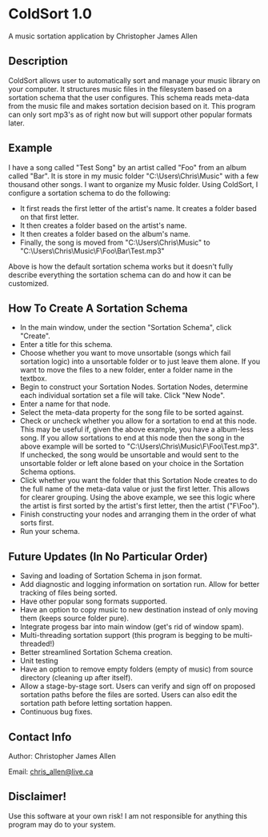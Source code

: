ColdSort 1.0
============
A music sortation application by Christopher James Allen

Description
-----------
ColdSort allows user to automatically sort and manage your music library on your computer. It structures music files in the filesystem based on a sortation schema that the user configures. This schema reads meta-data from the music file and makes sortation decision based on it. This program can only sort mp3's as of right now but will support other popular formats later.

Example
-------
I have a song called "Test Song" by an artist called "Foo" from an album called "Bar". It is store in my music folder "C:\Users\Chris\Music\" with a few thousand other songs. I want to organize my Music folder. Using ColdSort, I configure a sortation schema to do the following: 

* It first reads the first letter of the artist's name. It creates a folder based on that first letter.
* It then creates a folder based on the artist's name.
* It then creates a folder based on the album's name.
* Finally, the song is moved from "C:\Users\Chris\Music\" to "C:\Users\Chris\Music\F\Foo\Bar\Test.mp3"

Above is how the default sortation schema works but it doesn't fully describe everything the sortation schema can do and how it can be customized.

How To Create A Sortation Schema
--------------------------------
* In the main window, under the section "Sortation Schema", click "Create".
* Enter a title for this schema.
* Choose whether you want to move unsortable (songs which fail sortation logic) into a unsortable folder or to just leave them alone. If you want to move the files to a new folder, enter a folder name in the textbox.
* Begin to construct your Sortation Nodes. Sortation Nodes, determine each individual sortation set a file will take. Click "New Node".
* Enter a name for that node.
* Select the meta-data property for the song file to be sorted against. 
* Check or uncheck whether you allow for a sortation to end at this node. This may be useful if, given the above example, you have a album-less song. If you allow sortations to end at this node then the song in the above example will be sorted to "C:\Users\Chris\Music\F\Foo\Test.mp3". If unchecked, the song would be unsortable and would sent to the unsortable folder or left alone based on your choice in the Sortation Schema options.
* Click whether you want the folder that this Sortation Node creates to do the full name of the meta-data value or just the first letter. This allows for clearer grouping. Using the above example, we see this logic where the artist is first sorted by the artist's first letter, then the artist ("F\Foo").
* Finish constructing your nodes and arranging them in the order of what sorts first.
* Run your schema.

Future Updates (In No Particular Order)
---------------------------------------
* Saving and loading of Sortation Schema in json format.
* Add diagnostic and logging information on sortation run. Allow for better tracking of files being sorted.
* Have other popular song formats supported.
* Have an option to copy music to new destination instead of only moving them (keeps source folder pure).
* Integrate progess bar into main window (get's rid of window spam).
* Multi-threading sortation support (this program is begging to be multi-threaded!)
* Better streamlined Sortation Schema creation.
* Unit testing
* Have an option to remove empty folders (empty of music) from source directory (cleaning up after itself).
* Allow a stage-by-stage sort. Users can verify and sign off on proposed sortation paths before the files are sorted. Users can also edit the sortation path before letting sortation happen.
* Continuous bug fixes.

Contact Info
------------
Author: Christopher James Allen

Email: chris_allen@live.ca

Disclaimer!
-----------
Use this software at your own risk! I am not responsible for anything this program may do to your system. 
